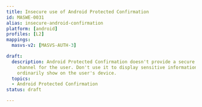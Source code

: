 ```yaml
---
title: Insecure use of Android Protected Confirmation
id: MASWE-0031
alias: insecure-android-confirmation
platform: [android]
profiles: [L2]
mappings:
  masvs-v2: [MASVS-AUTH-3]

draft:
  description: Android Protected Confirmation doesn't provide a secure information
    channel for the user. Don't use it to display sensitive information that you wouldn't
    ordinarily show on the user's device.
  topics:
  - Android Protected Confirmation
status: draft

---
```



